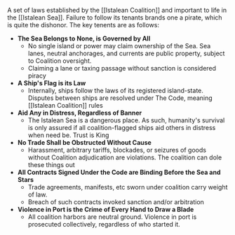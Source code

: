 A set of laws established by the [[Istalean Coalition]] and important to life in the [[Istalean Sea]]. Failure to follow its tenants brands one a pirate, which is quite the dishonor. The key tenents are as follows:

- **The Sea Belongs to None, is Governed by All**
	- No single island or power may claim ownership of the Sea. Sea lanes, neutral anchorages, and currents are public property, subject to Coalition oversight.
	- Claiming a lane or taxing passage without sanction is considered piracy
- **A Ship's Flag is its Law**
	- Internally, ships follow the laws of its registered island-state. Disputes between ships are resolved under The Code, meaning [[Istalean Coalition]] rules 
- **Aid Any in Distress, Regardless of Banner**
	- The Istalean Sea is a dangerous place. As such, humanity's survival is only assured if all coalition-flagged ships aid others in distress when need be. Trust is King
- **No Trade Shall be Obstructed Without Cause**
	- Harassment, arbitrary tariffs, blockades, or seizures of goods without Coalition adjudication are violations. The coalition can dole these things out
- **All Contracts Signed Under the Code are Binding Before the Sea and Stars**
	- Trade agreements, manifests, etc sworn under coalition carry weight of law.
	- Breach of such contracts invoked sanction and/or arbitration
- **Violence in Port is the Crime of Every Hand to Draw a Blade**
	- All coalition harbors are neutral ground. Violence in port is prosecuted collectively, regardless of who started it.
